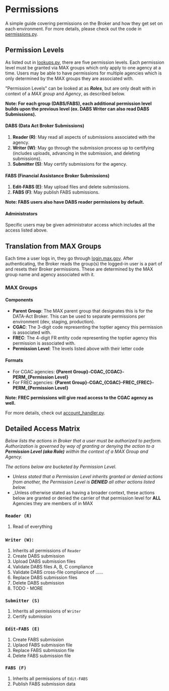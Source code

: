 # Permissions

A simple guide covering permissions on the Broker and how they get set on each environment. 
For more details, please check out the code in [permissions.py](./permissions.py).

## Permission Levels

As listed out in [lookups.py](../dataactcore/models/lookups.py), there are five permission levels.
Each permission level must be granted via MAX groups which only apply to one agency at a time.
Users may be able to have permissions for multiple agencies which is only determined by the MAX groups
they are associated with.

"Permission Levels" can be looked at as _**Roles**_, but are only dealt with in context of a _MAX group_ and _Agency_, as described below.

**Note: For each group (DABS/FABS), each additional permission level builds upon the previous level 
(ex. DABS Writer can also read DABS Submissions).**

#### DABS (Data Act Broker Submissions)

1. **Reader (R)**: May read all aspects of submissions associated with the agency.
2. **Writer (W)**: May go through the submission process up to certifying (includes uploads, 
advancing in the submission, and deleting submissions).
3. **Submitter (S)**: May certify submissions for the agency.

#### FABS (Financial Assistance Broker Submissions)

1. **Edit-FABS (E)**: May upload files and delete submissions.
2. **FABS (F)**: May publish FABS submissions.

**Note: FABS users also have DABS reader permissions by default.** 

#### Administrators

Specific users may be given administrator access which includes all the access listed above.

## Translation from MAX Groups

Each time a user logs in, they go through [login.max.gov](https://portal.max.gov/home/sa/userHome). 
After authenticating, the Broker reads the group(s) the logged-in user is a part of and resets their Broker permissions.
These are determined by the MAX group name and agency associated with it.

### MAX Groups

#### Components

- **Parent Group**: The MAX parent group that designates this is for the DATA-Act Broker. 
This can be used to separate permissions per environment (dev, staging, production).
- **CGAC**: The 3-digit code representing the toptier agency this permission is associated with.
- **FREC**: The 4-digit FR entity code representing the toptier agency this permission is associated with.
- **Permission Level**: The levels listed above with their letter code

#### Formats

- For CGAC agencies: **{Parent Group}-CGAC_{CGAC}-PERM_{Permission Level}**
- For FREC agencies: **{Parent Group}-CGAC_{CGAC}-FREC_{FREC}-PERM_{Permission Level}**

**Note: FREC permissions will give read access to the CGAC agency as well.**

For more details, check out [account_handler.py](./handlers/account_handler.py).

## Detailed Access Matrix
_Below lists the actions in Broker that a user must be authorized to perform. Authorization is governed by way of granting or denying the action to a **Permission Level (aka Role)** wiithin the context of a MAX Group and Agency._

_The actions below are bucketed by Permission Level._
- _Unless stated that a Permission Level inherits granted or denied actions from another, the Permission Level is **DENIED** all other actions listed below._
- _Unless otherwise stated as having a broader context, these actions below are granted or denied the carrier of that permission level for **ALL** Agencies they are members of in MAX


### **`Reader (R)`**
1. Read of everything

### **`Writer (W)`**: 
1. Inherits all permissions of `Reader`
1. Create DABS submission
1. Upload DABS submission files
1. Validate DABS files A, B, C compliance
1. Validate DABS cross-file compliance of ......
1. Replace DABS submission files
1. Delete DABS submission
1. TODO - MORE

### **`Submitter (S)`**
1. Inherits all permissions of `Writer`
1. Certify submission

### **`Edit-FABS (E)`**
1. Create FABS submission
1. Uplaod FABS submission file
1. Replace FABS submission file
1. Delete FABS submission file

### **`FABS (F)`**
1. Inherits all permissions of `Edit-FABS`
1. Publish FABS submission data
